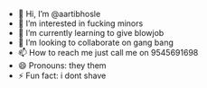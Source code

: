 - 👋 Hi, I’m @aartibhosle
- 👀 I’m interested in fucking minors
- 🌱 I’m currently learning to give blowjob
- 💞️ I’m looking to collaborate on gang bang
- 📫 How to reach me just call me on 9545691698
- 😄 Pronouns: they them 
- ⚡ Fun fact: i dont shave

<!---
aartibhosle/aartibhosle is a ✨ special ✨ repository because its `README.md` (this file) appears on your GitHub profile.
You can click the Preview link to take a look at your changes.
--->
